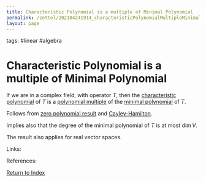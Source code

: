 ```yaml
---
title: Characteristic Polynomial is a multiple of Minimal Polynomial
permalink: /zettel/202104241914_characteristicPolynomialMultipleMinimalPolynomial
layout: page
---
```

tags: #linear #algebra

# Characteristic Polynomial is a multiple of Minimal Polynomial

If we are in a complex field, with operator $T$, then the [characteristic polynomial](202104241811_characteristicPolynomialDefinition)
of $T$ is a [polynomial multiple](202104241915_polynomialMultipleDefinition) of the 
[minimal polynomial](202104241845_minimalPolynomialDefinition) of $T$.

Follows from [zero polynomial result](202104241858_zeroPolynomialImpliesMultipleMinimalPolynomial) and [Cayley-Hamilton](202104241825_cayleyHamiltonTheorem).

Implies also that the degree of the minimal polynomial of $T$ is at most $\mathrm{dim} \, V$.

The result also applies for real vector spaces.

Links: 

References: 

[Return to Index](index)